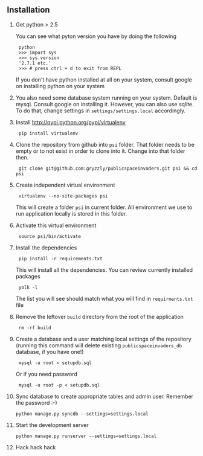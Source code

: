 ## Installation

1. Get python > 2.5

    You can see what pyton version you have by doing the following
    
        python 
        >>> import sys
        >>> sys.version
        '2.7.1 etc.'
        >>> # press ctrl + d to exit from REPL
        
    If you don't have python installed at all on your system, consult google on installing python on your system
    
2. You also need some database system running on your system. Default is mysql. Consult google on installing it. 
However, you can also use sqlite. To do that, change settings in `settings/settings.local` accordingly.
        
3. Install http://pypi.python.org/pypi/virtualenv

        pip install virtualenv

4. Clone the repository from github into `psi` folder. That folder needs to be empty or to not exist in order to clone into it. Change into that folder then.

        git clone git@github.com:gryzzly/publicspaceinvaders.git psi && cd psi

5. Create independent virtual environment

        virtualenv --no-site-packages psi

    This will create a folder `psi` in current folder. All environment we use to run application locally is stored in this folder.

6. Activate this virtual environment

        source psi/bin/activate

7. Install the dependencies

        pip install -r requirements.txt
    
    This will install all the dependencies. You can review currently installed packages

        yolk -l

    The list you will see should match what you will find in `requirments.txt` file

8. Remove the leftover `build` directory from the root of the application

        rm -rf build

9. Create a database and a user matching local settings of the repository (running
this command will delete existing `publicspaceinvaders_db` database, if you have one!)

        mysql -u root < setupdb.sql

    Or if you need password

        mysql -u root -p < setupdb.sql

10. Sync database to create appropriate tables and admin user. Remember the password :-)

        python manage.py syncdb --settings=settings.local
        
11. Start the development server

        python manage.py runserver --settings=settings.local
        
12. Hack hack hack



